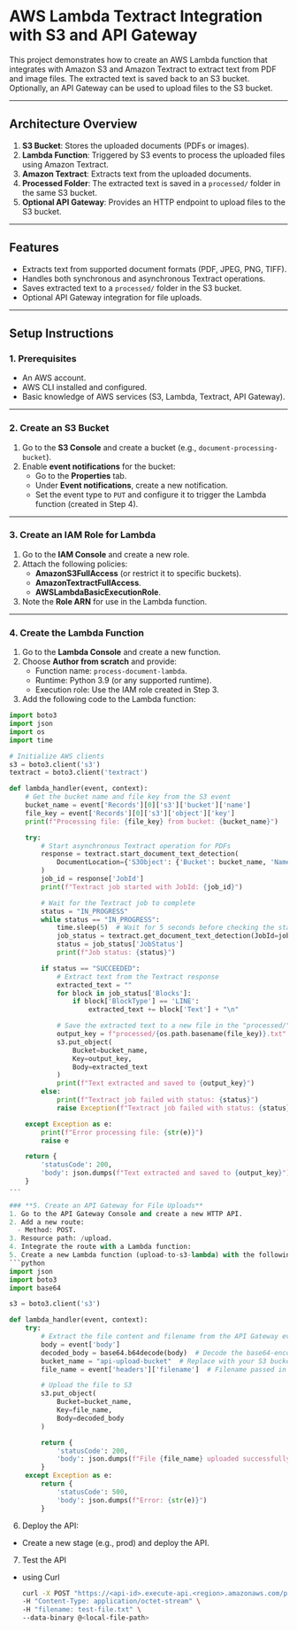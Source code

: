 
# AWS Lambda Textract Integration with S3 and API Gateway

This project demonstrates how to create an AWS Lambda function that integrates with Amazon S3 and Amazon Textract to extract text from PDF and image files. The extracted text is saved back to an S3 bucket. Optionally, an API Gateway can be used to upload files to the S3 bucket.

---

## **Architecture Overview**

1. **S3 Bucket**: Stores the uploaded documents (PDFs or images).
2. **Lambda Function**: Triggered by S3 events to process the uploaded files using Amazon Textract.
3. **Amazon Textract**: Extracts text from the uploaded documents.
4. **Processed Folder**: The extracted text is saved in a `processed/` folder in the same S3 bucket.
5. **Optional API Gateway**: Provides an HTTP endpoint to upload files to the S3 bucket.

---

## **Features**

- Extracts text from supported document formats (PDF, JPEG, PNG, TIFF).
- Handles both synchronous and asynchronous Textract operations.
- Saves extracted text to a `processed/` folder in the S3 bucket.
- Optional API Gateway integration for file uploads.

---

## **Setup Instructions**

### **1. Prerequisites**
- An AWS account.
- AWS CLI installed and configured.
- Basic knowledge of AWS services (S3, Lambda, Textract, API Gateway).

---

### **2. Create an S3 Bucket**
1. Go to the **S3 Console** and create a bucket (e.g., `document-processing-bucket`).
2. Enable **event notifications** for the bucket:
   - Go to the **Properties** tab.
   - Under **Event notifications**, create a new notification.
   - Set the event type to `PUT` and configure it to trigger the Lambda function (created in Step 4).

---

### **3. Create an IAM Role for Lambda**
1. Go to the **IAM Console** and create a new role.
2. Attach the following policies:
   - **AmazonS3FullAccess** (or restrict it to specific buckets).
   - **AmazonTextractFullAccess**.
   - **AWSLambdaBasicExecutionRole**.
3. Note the **Role ARN** for use in the Lambda function.

---

### **4. Create the Lambda Function**
1. Go to the **Lambda Console** and create a new function.
2. Choose **Author from scratch** and provide:
   - Function name: `process-document-lambda`.
   - Runtime: Python 3.9 (or any supported runtime).
   - Execution role: Use the IAM role created in Step 3.
3. Add the following code to the Lambda function:

```python
import boto3
import json
import os
import time

# Initialize AWS clients
s3 = boto3.client('s3')
textract = boto3.client('textract')

def lambda_handler(event, context):
    # Get the bucket name and file key from the S3 event
    bucket_name = event['Records'][0]['s3']['bucket']['name']
    file_key = event['Records'][0]['s3']['object']['key']
    print(f"Processing file: {file_key} from bucket: {bucket_name}")

    try:
        # Start asynchronous Textract operation for PDFs
        response = textract.start_document_text_detection(
            DocumentLocation={'S3Object': {'Bucket': bucket_name, 'Name': file_key}}
        )
        job_id = response['JobId']
        print(f"Textract job started with JobId: {job_id}")

        # Wait for the Textract job to complete
        status = "IN_PROGRESS"
        while status == "IN_PROGRESS":
            time.sleep(5)  # Wait for 5 seconds before checking the status
            job_status = textract.get_document_text_detection(JobId=job_id)
            status = job_status['JobStatus']
            print(f"Job status: {status}")

        if status == "SUCCEEDED":
            # Extract text from the Textract response
            extracted_text = ""
            for block in job_status['Blocks']:
                if block['BlockType'] == 'LINE':
                    extracted_text += block['Text'] + "\n"

            # Save the extracted text to a new file in the "processed/" folder
            output_key = f"processed/{os.path.basename(file_key)}.txt"
            s3.put_object(
                Bucket=bucket_name,
                Key=output_key,
                Body=extracted_text
            )
            print(f"Text extracted and saved to {output_key}")
        else:
            print(f"Textract job failed with status: {status}")
            raise Exception(f"Textract job failed with status: {status}")

    except Exception as e:
        print(f"Error processing file: {str(e)}")
        raise e

    return {
        'statusCode': 200,
        'body': json.dumps(f"Text extracted and saved to {output_key}")
    }
---

### **5. Create an API Gateway for File Uploads**
1. Go to the API Gateway Console and create a new HTTP API.
2. Add a new route:
  - Method: POST.
3. Resource path: /upload.
4. Integrate the route with a Lambda function:
5. Create a new Lambda function (upload-to-s3-lambda) with the following code:
```python
import json
import boto3
import base64

s3 = boto3.client('s3')

def lambda_handler(event, context):
    try:
        # Extract the file content and filename from the API Gateway event
        body = event['body']
        decoded_body = base64.b64decode(body)  # Decode the base64-encoded file content
        bucket_name = "api-upload-bucket"  # Replace with your S3 bucket name
        file_name = event['headers']['filename']  # Filename passed in the headers

        # Upload the file to S3
        s3.put_object(
            Bucket=bucket_name,
            Key=file_name,
            Body=decoded_body
        )

        return {
            'statusCode': 200,
            'body': json.dumps(f"File {file_name} uploaded successfully to {bucket_name}")
        }
    except Exception as e:
        return {
            'statusCode': 500,
            'body': json.dumps(f"Error: {str(e)}")
        }
```

6. Deploy the API:
  - Create a new stage (e.g., prod) and deploy the API.

7.  Test the API
   - using Curl
     ```bash
     curl -X POST "https://<api-id>.execute-api.<region>.amazonaws.com/prod/upload" \
     -H "Content-Type: application/octet-stream" \
     -H "filename: test-file.txt" \
     --data-binary @<local-file-path>
     ```
